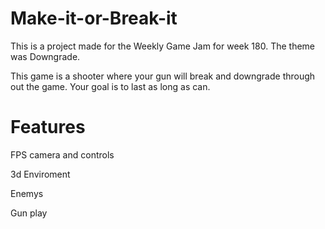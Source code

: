 # Make-it-or-Break-it

This is a project made for the Weekly Game Jam for week 180. The theme was Downgrade.

This game is a shooter where your gun will break and downgrade through out the game. Your goal is to last as long as can.

# Features

FPS camera and controls

3d Enviroment

Enemys

Gun play
